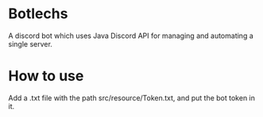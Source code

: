 # Botlechs
A discord bot which uses Java Discord API for managing and automating a single server.
# How to use
Add a .txt file with the path src/resource/Token.txt, and put the bot token in it.
